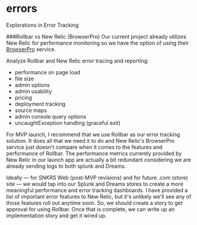 # errors
Explorations in Error Tracking

###Rollbar vs New Relic (BrowserPro)
Our current project already utilizes New Relic for performance monitoring so we have the option of using their [BrowserPro][browser-pro-url] service.

Analyze Rollbar and New Relic error tracing and reporting:
- performance on page load
- file size
- admin options
- admin usability
- pricing
- deployment tracking
- source maps
- admin console query options
- uncaughtException handling (graceful exit)

For MVP launch, I recommend that we use Rollbar as our error tracking solution. It does all that we need it to do and New Relic's BrowserPro service just doesn't compare when it comes to the features and performance of Rollbar. The performance metrics currently provided by New Relic in our launch app are actually a bit redundant considering we are already sending logs to both splunk and Dreams.

Ideally — for SNKRS Web (post-MVP revisions) and for future .com (store) site — we would tap into our Splunk and Dreams stores to create a more meaningful performance and error tracking dashboards. I have provided a list of important error features to New Relic, but it's unlikely we'll see any of those features roll out anytime soon. So, we should create a story to get approval for using Rollbar. Once that is complete, we can write up an implementation story and get it wired up.

[browser-pro-url]: http://newrelic.com/browser-monitoring







